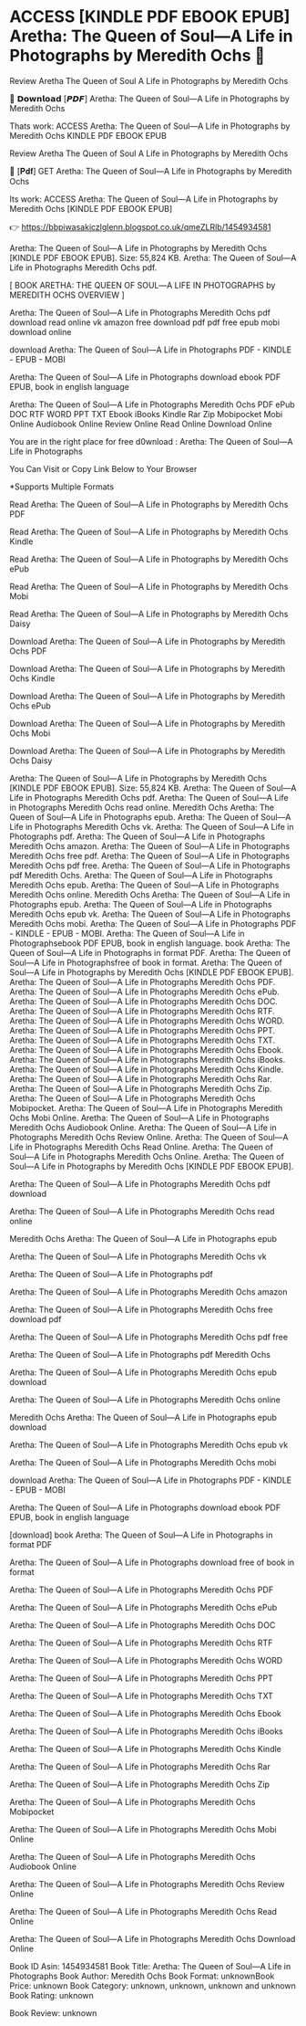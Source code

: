 # ACCESS [KINDLE PDF EBOOK EPUB] Aretha: The Queen of Soul―A Life in Photographs by  Meredith Ochs 📔
Review Aretha The Queen of Soul A Life in Photographs by Meredith Ochs

📗 𝗗𝗼𝘄𝗻𝗹𝗼𝗮𝗱 [𝙋𝘿𝙁] Aretha: The Queen of Soul―A Life in Photographs by Meredith Ochs

Thats work: ACCESS Aretha: The Queen of Soul―A Life in Photographs by Meredith Ochs KINDLE PDF EBOOK EPUB


Review Aretha The Queen of Soul A Life in Photographs by Meredith Ochs

📔 [𝐏𝐝𝐟] GET Aretha: The Queen of Soul―A Life in Photographs by Meredith Ochs

Its work: ACCESS Aretha: The Queen of Soul―A Life in Photographs by Meredith Ochs [KINDLE PDF EBOOK EPUB]



👉 https://bbpiwasakiczlglenn.blogspot.co.uk/qmeZLRlb/1454934581



Aretha: The Queen of Soul―A Life in Photographs by Meredith Ochs [KINDLE PDF EBOOK EPUB]. Size: 55,824 KB. Aretha: The Queen of Soul―A Life in Photographs Meredith Ochs pdf.

[ BOOK ARETHA: THE QUEEN OF SOUL―A LIFE IN PHOTOGRAPHS by MEREDITH OCHS OVERVIEW ]

Aretha: The Queen of Soul―A Life in Photographs Meredith Ochs pdf download read online vk amazon free download pdf pdf free epub mobi download online

download Aretha: The Queen of Soul―A Life in Photographs PDF - KINDLE - EPUB - MOBI

Aretha: The Queen of Soul―A Life in Photographs download ebook PDF EPUB, book in english language

Aretha: The Queen of Soul―A Life in Photographs Meredith Ochs PDF ePub DOC RTF WORD PPT TXT Ebook iBooks Kindle Rar Zip Mobipocket Mobi Online Audiobook Online Review Online Read Online Download Online

You are in the right place for free d0wnload : Aretha: The Queen of Soul―A Life in Photographs

You Can Visit or Copy Link Below to Your Browser

*Supports Multiple Formats

Read Aretha: The Queen of Soul―A Life in Photographs by Meredith Ochs PDF

Read Aretha: The Queen of Soul―A Life in Photographs by Meredith Ochs Kindle

Read Aretha: The Queen of Soul―A Life in Photographs by Meredith Ochs ePub

Read Aretha: The Queen of Soul―A Life in Photographs by Meredith Ochs Mobi

Read Aretha: The Queen of Soul―A Life in Photographs by Meredith Ochs Daisy

Download Aretha: The Queen of Soul―A Life in Photographs by Meredith Ochs PDF

Download Aretha: The Queen of Soul―A Life in Photographs by Meredith Ochs Kindle

Download Aretha: The Queen of Soul―A Life in Photographs by Meredith Ochs ePub

Download Aretha: The Queen of Soul―A Life in Photographs by Meredith Ochs Mobi

Download Aretha: The Queen of Soul―A Life in Photographs by Meredith Ochs Daisy

Aretha: The Queen of Soul―A Life in Photographs by Meredith Ochs [KINDLE PDF EBOOK EPUB]. Size: 55,824 KB. Aretha: The Queen of Soul―A Life in Photographs Meredith Ochs pdf. Aretha: The Queen of Soul―A Life in Photographs Meredith Ochs read online. Meredith Ochs Aretha: The Queen of Soul―A Life in Photographs epub. Aretha: The Queen of Soul―A Life in Photographs Meredith Ochs vk. Aretha: The Queen of Soul―A Life in Photographs pdf. Aretha: The Queen of Soul―A Life in Photographs Meredith Ochs amazon. Aretha: The Queen of Soul―A Life in Photographs Meredith Ochs free pdf. Aretha: The Queen of Soul―A Life in Photographs Meredith Ochs pdf free. Aretha: The Queen of Soul―A Life in Photographs pdf Meredith Ochs. Aretha: The Queen of Soul―A Life in Photographs Meredith Ochs epub. Aretha: The Queen of Soul―A Life in Photographs Meredith Ochs online. Meredith Ochs Aretha: The Queen of Soul―A Life in Photographs epub. Aretha: The Queen of Soul―A Life in Photographs Meredith Ochs epub vk. Aretha: The Queen of Soul―A Life in Photographs Meredith Ochs mobi. Aretha: The Queen of Soul―A Life in Photographs PDF - KINDLE - EPUB - MOBI. Aretha: The Queen of Soul―A Life in Photographsebook PDF EPUB, book in english language. book Aretha: The Queen of Soul―A Life in Photographs in format PDF. Aretha: The Queen of Soul―A Life in Photographsfree of book in format. Aretha: The Queen of Soul―A Life in Photographs by Meredith Ochs [KINDLE PDF EBOOK EPUB]. Aretha: The Queen of Soul―A Life in Photographs Meredith Ochs PDF. Aretha: The Queen of Soul―A Life in Photographs Meredith Ochs ePub. Aretha: The Queen of Soul―A Life in Photographs Meredith Ochs DOC. Aretha: The Queen of Soul―A Life in Photographs Meredith Ochs RTF. Aretha: The Queen of Soul―A Life in Photographs Meredith Ochs WORD. Aretha: The Queen of Soul―A Life in Photographs Meredith Ochs PPT. Aretha: The Queen of Soul―A Life in Photographs Meredith Ochs TXT. Aretha: The Queen of Soul―A Life in Photographs Meredith Ochs Ebook. Aretha: The Queen of Soul―A Life in Photographs Meredith Ochs iBooks. Aretha: The Queen of Soul―A Life in Photographs Meredith Ochs Kindle. Aretha: The Queen of Soul―A Life in Photographs Meredith Ochs Rar. Aretha: The Queen of Soul―A Life in Photographs Meredith Ochs Zip. Aretha: The Queen of Soul―A Life in Photographs Meredith Ochs Mobipocket. Aretha: The Queen of Soul―A Life in Photographs Meredith Ochs Mobi Online. Aretha: The Queen of Soul―A Life in Photographs Meredith Ochs Audiobook Online. Aretha: The Queen of Soul―A Life in Photographs Meredith Ochs Review Online. Aretha: The Queen of Soul―A Life in Photographs Meredith Ochs Read Online. Aretha: The Queen of Soul―A Life in Photographs Meredith Ochs Online. Aretha: The Queen of Soul―A Life in Photographs by Meredith Ochs [KINDLE PDF EBOOK EPUB].

Aretha: The Queen of Soul―A Life in Photographs Meredith Ochs pdf download

Aretha: The Queen of Soul―A Life in Photographs Meredith Ochs read online

Meredith Ochs Aretha: The Queen of Soul―A Life in Photographs epub

Aretha: The Queen of Soul―A Life in Photographs Meredith Ochs vk

Aretha: The Queen of Soul―A Life in Photographs pdf

Aretha: The Queen of Soul―A Life in Photographs Meredith Ochs amazon

Aretha: The Queen of Soul―A Life in Photographs Meredith Ochs free download pdf

Aretha: The Queen of Soul―A Life in Photographs Meredith Ochs pdf free

Aretha: The Queen of Soul―A Life in Photographs pdf Meredith Ochs

Aretha: The Queen of Soul―A Life in Photographs Meredith Ochs epub download

Aretha: The Queen of Soul―A Life in Photographs Meredith Ochs online

Meredith Ochs Aretha: The Queen of Soul―A Life in Photographs epub download

Aretha: The Queen of Soul―A Life in Photographs Meredith Ochs epub vk

Aretha: The Queen of Soul―A Life in Photographs Meredith Ochs mobi

download Aretha: The Queen of Soul―A Life in Photographs PDF - KINDLE - EPUB - MOBI

Aretha: The Queen of Soul―A Life in Photographs download ebook PDF EPUB, book in english language

[download] book Aretha: The Queen of Soul―A Life in Photographs in format PDF

Aretha: The Queen of Soul―A Life in Photographs download free of book in format

Aretha: The Queen of Soul―A Life in Photographs Meredith Ochs PDF

Aretha: The Queen of Soul―A Life in Photographs Meredith Ochs ePub

Aretha: The Queen of Soul―A Life in Photographs Meredith Ochs DOC

Aretha: The Queen of Soul―A Life in Photographs Meredith Ochs RTF

Aretha: The Queen of Soul―A Life in Photographs Meredith Ochs WORD

Aretha: The Queen of Soul―A Life in Photographs Meredith Ochs PPT

Aretha: The Queen of Soul―A Life in Photographs Meredith Ochs TXT

Aretha: The Queen of Soul―A Life in Photographs Meredith Ochs Ebook

Aretha: The Queen of Soul―A Life in Photographs Meredith Ochs iBooks

Aretha: The Queen of Soul―A Life in Photographs Meredith Ochs Kindle

Aretha: The Queen of Soul―A Life in Photographs Meredith Ochs Rar

Aretha: The Queen of Soul―A Life in Photographs Meredith Ochs Zip

Aretha: The Queen of Soul―A Life in Photographs Meredith Ochs Mobipocket

Aretha: The Queen of Soul―A Life in Photographs Meredith Ochs Mobi Online

Aretha: The Queen of Soul―A Life in Photographs Meredith Ochs Audiobook Online

Aretha: The Queen of Soul―A Life in Photographs Meredith Ochs Review Online

Aretha: The Queen of Soul―A Life in Photographs Meredith Ochs Read Online

Aretha: The Queen of Soul―A Life in Photographs Meredith Ochs Download Online

Book ID Asin: 1454934581
Book Title: Aretha: The Queen of Soul―A Life in Photographs
Book Author: Meredith Ochs
Book Format: unknownBook Price: unknown
Book Category: unknown, unknown, unknown and unknown
Book Rating: unknown

Book Review: unknown
